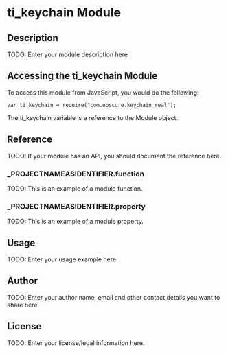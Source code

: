# ti_keychain Module

## Description

TODO: Enter your module description here

## Accessing the ti_keychain Module

To access this module from JavaScript, you would do the following:

	var ti_keychain = require("com.obscure.keychain_real");

The ti_keychain variable is a reference to the Module object.	

## Reference

TODO: If your module has an API, you should document
the reference here.

### ___PROJECTNAMEASIDENTIFIER__.function

TODO: This is an example of a module function.

### ___PROJECTNAMEASIDENTIFIER__.property

TODO: This is an example of a module property.

## Usage

TODO: Enter your usage example here

## Author

TODO: Enter your author name, email and other contact
details you want to share here. 

## License

TODO: Enter your license/legal information here.
